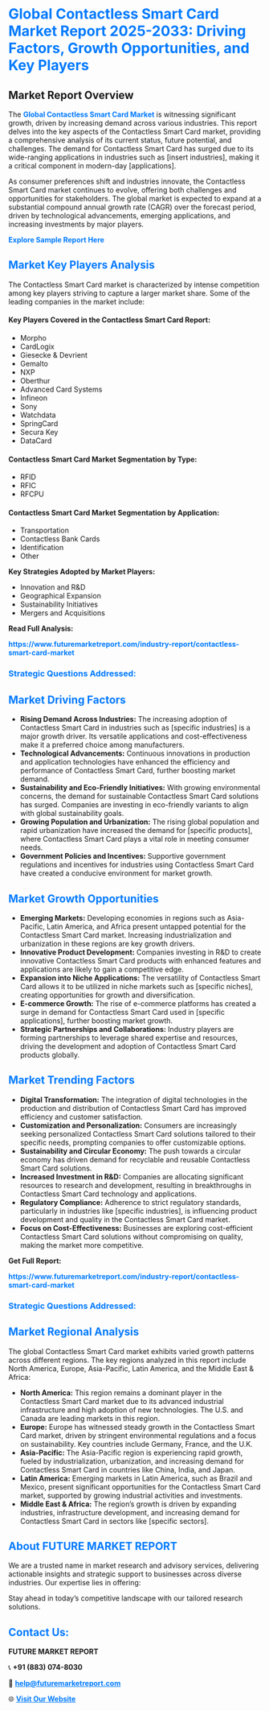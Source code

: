 <h1 style="color: #007BFF;">Global Contactless Smart Card Market Report 2025-2033: Driving Factors, Growth Opportunities, and Key Players</h1>

<section id="overview">
<h2>Market Report Overview</h2>
<p>The <a href="https://www.futuremarketreport.com/industry-report/contactless-smart-card-market" style="color: #007BFF; text-decoration: none;"><strong>Global Contactless Smart Card Market</strong></a> is witnessing significant growth, driven by increasing demand across various industries. This report delves into the key aspects of the Contactless Smart Card market, providing a comprehensive analysis of its current status, future potential, and challenges. The demand for Contactless Smart Card has surged due to its wide-ranging applications in industries such as [insert industries], making it a critical component in modern-day [applications].</p>
<p>As consumer preferences shift and industries innovate, the Contactless Smart Card market continues to evolve, offering both challenges and opportunities for stakeholders. The global market is expected to expand at a substantial compound annual growth rate (CAGR) over the forecast period, driven by technological advancements, emerging applications, and increasing investments by major players.</p>
</section>

<section id="overview">
<p><a href="https://www.futuremarketreport.com/request-sample/reportId=82528" style="color: #007BFF; text-decoration: none;"><strong>Explore Sample Report Here</strong></a></p>
</section>

<section id="key-players">
<h2 style="color: #007BFF;">Market Key Players Analysis</h2>
<p>The Contactless Smart Card market is characterized by intense competition among key players striving to capture a larger market share. Some of the leading companies in the market include:</p>
<h4>Key Players Covered in the Contactless Smart Card Report:</h4>
<ul><li>Morpho</li><li>CardLogix</li><li>Giesecke &amp; Devrient</li><li>Gemalto</li><li>NXP</li><li>Oberthur</li><li>Advanced Card Systems</li><li>Infineon</li><li>Sony</li><li>Watchdata</li><li>SpringCard</li><li>Secura Key</li><li>DataCard</li></ul>
<h4>Contactless Smart Card Market Segmentation by Type:</h4>
<ul><li>RFID</li><li>RFIC</li><li>RFCPU</li></ul>

<h4>Contactless Smart Card Market Segmentation by Application:</h4>
<ul><li>Transportation</li><li>Contactless Bank Cards</li><li>Identification</li><li>Other</li></ul>
<p><strong>Key Strategies Adopted by Market Players:</strong></p>
<ul>
<li>Innovation and R&D</li>
<li>Geographical Expansion</li>
<li>Sustainability Initiatives</li>
<li>Mergers and Acquisitions</li>
</ul>
</section>

<section>
<p><strong>Read Full Analysis: </strong></p><a href="https://www.futuremarketreport.com/industry-report/contactless-smart-card-market" style="color: #007BFF; text-decoration: none;"><strong>https://www.futuremarketreport.com/industry-report/contactless-smart-card-market</strong></a>
<h3 style="color: #007BFF;">Strategic Questions Addressed:</h3>
</section>

<section id="driving-factors">
<h2 style="color: #007BFF;">Market Driving Factors</h2>
<ul>
<li><strong>Rising Demand Across Industries:</strong> The increasing adoption of Contactless Smart Card in industries such as [specific industries] is a major growth driver. Its versatile applications and cost-effectiveness make it a preferred choice among manufacturers.</li>
<li><strong>Technological Advancements:</strong> Continuous innovations in production and application technologies have enhanced the efficiency and performance of Contactless Smart Card, further boosting market demand.</li>
<li><strong>Sustainability and Eco-Friendly Initiatives:</strong> With growing environmental concerns, the demand for sustainable Contactless Smart Card solutions has surged. Companies are investing in eco-friendly variants to align with global sustainability goals.</li>
<li><strong>Growing Population and Urbanization:</strong> The rising global population and rapid urbanization have increased the demand for [specific products], where Contactless Smart Card plays a vital role in meeting consumer needs.</li>
<li><strong>Government Policies and Incentives:</strong> Supportive government regulations and incentives for industries using Contactless Smart Card have created a conducive environment for market growth.</li>
</ul>
</section>

<section id="growth-opportunities">
<h2 style="color: #007BFF;">Market Growth Opportunities</h2>
<ul>
<li><strong>Emerging Markets:</strong> Developing economies in regions such as Asia-Pacific, Latin America, and Africa present untapped potential for the Contactless Smart Card market. Increasing industrialization and urbanization in these regions are key growth drivers.</li>
<li><strong>Innovative Product Development:</strong> Companies investing in R&D to create innovative Contactless Smart Card products with enhanced features and applications are likely to gain a competitive edge.</li>
<li><strong>Expansion into Niche Applications:</strong> The versatility of Contactless Smart Card allows it to be utilized in niche markets such as [specific niches], creating opportunities for growth and diversification.</li>
<li><strong>E-commerce Growth:</strong> The rise of e-commerce platforms has created a surge in demand for Contactless Smart Card used in [specific applications], further boosting market growth.</li>
<li><strong>Strategic Partnerships and Collaborations:</strong> Industry players are forming partnerships to leverage shared expertise and resources, driving the development and adoption of Contactless Smart Card products globally.</li>
</ul>
</section>

<section id="trending-factors">
<h2 style="color: #007BFF;">Market Trending Factors</h2>
<ul>
<li><strong>Digital Transformation:</strong> The integration of digital technologies in the production and distribution of Contactless Smart Card has improved efficiency and customer satisfaction.</li>
<li><strong>Customization and Personalization:</strong> Consumers are increasingly seeking personalized Contactless Smart Card solutions tailored to their specific needs, prompting companies to offer customizable options.</li>
<li><strong>Sustainability and Circular Economy:</strong> The push towards a circular economy has driven demand for recyclable and reusable Contactless Smart Card solutions.</li>
<li><strong>Increased Investment in R&D:</strong> Companies are allocating significant resources to research and development, resulting in breakthroughs in Contactless Smart Card technology and applications.</li>
<li><strong>Regulatory Compliance:</strong> Adherence to strict regulatory standards, particularly in industries like [specific industries], is influencing product development and quality in the Contactless Smart Card market.</li>
<li><strong>Focus on Cost-Effectiveness:</strong> Businesses are exploring cost-efficient Contactless Smart Card solutions without compromising on quality, making the market more competitive.</li>
</ul>
</section>

<section>
<p><strong>Get Full Report: </strong></p><a href="https://www.futuremarketreport.com/industry-report/contactless-smart-card-market" style="color: #007BFF; text-decoration: none;"><strong>https://www.futuremarketreport.com/industry-report/contactless-smart-card-market</strong></a>
<h3 style="color: #007BFF;">Strategic Questions Addressed:</h3>
</section>


<section id="regional-analysis">
<h2 style="color: #007BFF;">Market Regional Analysis</h2>
<p>The global Contactless Smart Card market exhibits varied growth patterns across different regions. The key regions analyzed in this report include North America, Europe, Asia-Pacific, Latin America, and the Middle East & Africa:</p>
<ul>
<li><strong>North America:</strong> This region remains a dominant player in the Contactless Smart Card market due to its advanced industrial infrastructure and high adoption of new technologies. The U.S. and Canada are leading markets in this region.</li>
<li><strong>Europe:</strong> Europe has witnessed steady growth in the Contactless Smart Card market, driven by stringent environmental regulations and a focus on sustainability. Key countries include Germany, France, and the U.K.</li>
<li><strong>Asia-Pacific:</strong> The Asia-Pacific region is experiencing rapid growth, fueled by industrialization, urbanization, and increasing demand for Contactless Smart Card in countries like China, India, and Japan.</li>
<li><strong>Latin America:</strong> Emerging markets in Latin America, such as Brazil and Mexico, present significant opportunities for the Contactless Smart Card market, supported by growing industrial activities and investments.</li>
<li><strong>Middle East & Africa:</strong> The region’s growth is driven by expanding industries, infrastructure development, and increasing demand for Contactless Smart Card in sectors like [specific sectors].</li>
</ul>
</section>

<footer>
<h2 style="color: #007BFF;">About FUTURE MARKET REPORT</h2>
<p>We are a trusted name in market research and advisory services, delivering actionable insights and strategic support to businesses across diverse industries. Our expertise lies in offering:</p>

<p>Stay ahead in today’s competitive landscape with our tailored research solutions.</p>

<h2 style="color: #007BFF;">Contact Us:</h2>
<p><strong>FUTURE MARKET REPORT</strong></p>
<p>📞 <strong>+91 (883) 074-8030</strong></p>
<p>📧 <strong><a href="mailto:help@futuremarketreport.com" style="color: #007BFF;">help@futuremarketreport.com</a></strong></p>
<p>🌐 <strong><a href="https://www.futuremarketreport.com/" style="color: #007BFF;">Visit Our Website</a></strong></p>
</footer>